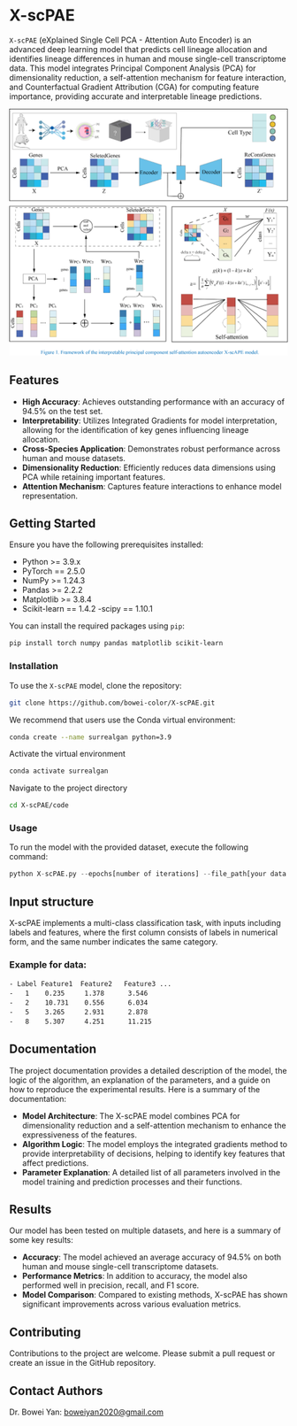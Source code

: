 # X-scPAE

`X-scPAE` (eXplained Single Cell PCA - Attention Auto Encoder) is an advanced deep learning model that predicts cell lineage allocation and identifies lineage differences in human and mouse single-cell transcriptome data. 
This model integrates Principal Component Analysis (PCA) for dimensionality reduction, a self-attention mechanism for feature interaction, and Counterfactual Gradient Attribution (CGA) for computing feature importance, providing accurate and interpretable lineage predictions.

![Fig1 Image](Fig1.png "Figure 1: Description of the image")

## Features

- **High Accuracy**: Achieves outstanding performance with an accuracy of 94.5% on the test set.
- **Interpretability**: Utilizes Integrated Gradients for model interpretation, allowing for the identification of key genes influencing lineage allocation.
- **Cross-Species Application**: Demonstrates robust performance across human and mouse datasets.
- **Dimensionality Reduction**: Efficiently reduces data dimensions using PCA while retaining important features.
- **Attention Mechanism**: Captures feature interactions to enhance model representation.

## Getting Started

Ensure you have the following prerequisites installed:
- Python >= 3.9.x
- PyTorch == 2.5.0 
- NumPy >= 1.24.3
- Pandas >= 2.2.2
- Matplotlib >= 3.8.4
- Scikit-learn == 1.4.2
-scipy == 1.10.1

You can install the required packages using `pip`:

```bash
pip install torch numpy pandas matplotlib scikit-learn
```

### Installation

To use the `X-scPAE` model, clone the repository:

```bash
git clone https://github.com/bowei-color/X-scPAE.git
```
We recommend that users use the Conda virtual environment:

```bash
conda create --name surrealgan python=3.9
```
Activate the virtual environment

```bash
conda activate surrealgan
```

Navigate to the project directory

```bash
cd X-scPAE/code
```

### Usage

To run the model with the provided dataset, execute the following command:

```python
python X-scPAE.py --epochs[number of iterations] --file_path[your data file path]
```

## Input structure

X-scPAE implements a multi-class classification task, with inputs including labels and features, where the first column consists of labels in numerical form, and the same number indicates the same category.

### Example for data:

```bash
- Label Feature1  Feature2   Feature3 ...
-   1    0.235     1.378      3.546
-   2    10.731    0.556      6.034
-   5    3.265     2.931      2.878
-   8    5.307     4.251      11.215
```


## Documentation
The project documentation provides a detailed description of the model, the logic of the algorithm, an explanation of the parameters, and a guide on how to reproduce the experimental results. Here is a summary of the documentation:

- **Model Architecture**: The X-scPAE model combines PCA for dimensionality reduction and a self-attention mechanism to enhance the expressiveness of the features.
- **Algorithm Logic**: The model employs the integrated gradients method to provide interpretability of decisions, helping to identify key features that affect predictions.
- **Parameter Explanation**: A detailed list of all parameters involved in the model training and prediction processes and their functions.

## Results
Our model has been tested on multiple datasets, and here is a summary of some key results:

- **Accuracy**: The model achieved an average accuracy of 94.5% on both human and mouse single-cell transcriptome datasets.
- **Performance Metrics**: In addition to accuracy, the model also performed well in precision, recall, and F1 score.
- **Model Comparison**: Compared to existing methods, X-scPAE has shown significant improvements across various evaluation metrics.

## Contributing

Contributions to the project are welcome. Please submit a pull request or create an issue in the GitHub repository.

## Contact Authors

Dr. Bowei Yan: boweiyan2020@gmail.com
